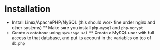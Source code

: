 # Installation
* Install Linux/ApachePHP/MySQL (this should work fine under nginx and other systems)
** Make sure you install `php-mysql` and `php-mcrypt`
* Create a database using `sprusage.sql`
** Create a MySQL user with full access to that database, and put its account in the variables on top of `db.php`
